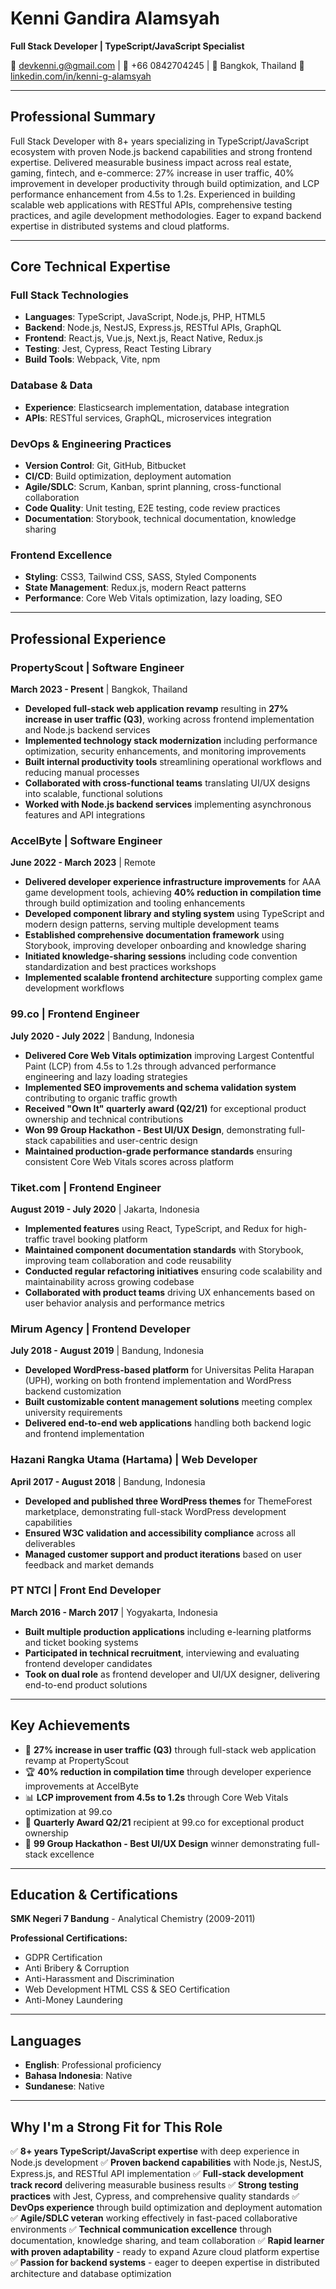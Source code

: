 # Kenni Gandira Alamsyah

**Full Stack Developer | TypeScript/JavaScript Specialist**

📧 devkenni.g@gmail.com | 📱 +66 0842704245 | 📍 Bangkok, Thailand
🔗 [linkedin.com/in/kenni-g-alamsyah](https://www.linkedin.com/in/kenni-g-alamsyah)

---

## Professional Summary

Full Stack Developer with 8+ years specializing in TypeScript/JavaScript ecosystem with proven Node.js backend capabilities and strong frontend expertise. Delivered measurable business impact across real estate, gaming, fintech, and e-commerce: 27% increase in user traffic, 40% improvement in developer productivity through build optimization, and LCP performance enhancement from 4.5s to 1.2s. Experienced in building scalable web applications with RESTful APIs, comprehensive testing practices, and agile development methodologies. Eager to expand backend expertise in distributed systems and cloud platforms.

---

## Core Technical Expertise

### Full Stack Technologies
- **Languages**: TypeScript, JavaScript, Node.js, PHP, HTML5
- **Backend**: Node.js, NestJS, Express.js, RESTful APIs, GraphQL
- **Frontend**: React.js, Vue.js, Next.js, React Native, Redux.js
- **Testing**: Jest, Cypress, React Testing Library
- **Build Tools**: Webpack, Vite, npm

### Database & Data
- **Experience**: Elasticsearch implementation, database integration
- **APIs**: RESTful services, GraphQL, microservices integration

### DevOps & Engineering Practices
- **Version Control**: Git, GitHub, Bitbucket
- **CI/CD**: Build optimization, deployment automation
- **Agile/SDLC**: Scrum, Kanban, sprint planning, cross-functional collaboration
- **Code Quality**: Unit testing, E2E testing, code review practices
- **Documentation**: Storybook, technical documentation, knowledge sharing

### Frontend Excellence
- **Styling**: CSS3, Tailwind CSS, SASS, Styled Components
- **State Management**: Redux.js, modern React patterns
- **Performance**: Core Web Vitals optimization, lazy loading, SEO

---

## Professional Experience

### PropertyScout | Software Engineer
**March 2023 - Present** | Bangkok, Thailand

- **Developed full-stack web application revamp** resulting in **27% increase in user traffic (Q3)**, working across frontend implementation and Node.js backend services
- **Implemented technology stack modernization** including performance optimization, security enhancements, and monitoring improvements
- **Built internal productivity tools** streamlining operational workflows and reducing manual processes
- **Collaborated with cross-functional teams** translating UI/UX designs into scalable, functional solutions
- **Worked with Node.js backend services** implementing asynchronous features and API integrations

### AccelByte | Software Engineer
**June 2022 - March 2023** | Remote

- **Delivered developer experience infrastructure improvements** for AAA game development tools, achieving **40% reduction in compilation time** through build optimization and tooling enhancements
- **Developed component library and styling system** using TypeScript and modern design patterns, serving multiple development teams
- **Established comprehensive documentation framework** using Storybook, improving developer onboarding and knowledge sharing
- **Initiated knowledge-sharing sessions** including code convention standardization and best practices workshops
- **Implemented scalable frontend architecture** supporting complex game development workflows

### 99.co | Frontend Engineer
**July 2020 - July 2022** | Bandung, Indonesia

- **Delivered Core Web Vitals optimization** improving Largest Contentful Paint (LCP) from 4.5s to 1.2s through advanced performance engineering and lazy loading strategies
- **Implemented SEO improvements and schema validation system** contributing to organic traffic growth
- **Received "Own It" quarterly award (Q2/21)** for exceptional product ownership and technical contributions
- **Won 99 Group Hackathon - Best UI/UX Design**, demonstrating full-stack capabilities and user-centric design
- **Maintained production-grade performance standards** ensuring consistent Core Web Vitals scores across platform

### Tiket.com | Frontend Engineer
**August 2019 - July 2020** | Jakarta, Indonesia

- **Implemented features** using React, TypeScript, and Redux for high-traffic travel booking platform
- **Maintained component documentation standards** with Storybook, improving team collaboration and code reusability
- **Conducted regular refactoring initiatives** ensuring code scalability and maintainability across growing codebase
- **Collaborated with product teams** driving UX enhancements based on user behavior analysis and performance metrics

### Mirum Agency | Frontend Developer
**July 2018 - August 2019** | Bandung, Indonesia

- **Developed WordPress-based platform** for Universitas Pelita Harapan (UPH), working on both frontend implementation and WordPress backend customization
- **Built customizable content management solutions** meeting complex university requirements
- **Delivered end-to-end web applications** handling both backend logic and frontend implementation

### Hazani Rangka Utama (Hartama) | Web Developer
**April 2017 - August 2018** | Bandung, Indonesia

- **Developed and published three WordPress themes** for ThemeForest marketplace, demonstrating full-stack WordPress development capabilities
- **Ensured W3C validation and accessibility compliance** across all deliverables
- **Managed customer support and product iterations** based on user feedback and market demands

### PT NTCI | Front End Developer
**March 2016 - March 2017** | Yogyakarta, Indonesia

- **Built multiple production applications** including e-learning platforms and ticket booking systems
- **Participated in technical recruitment**, interviewing and evaluating frontend developer candidates
- **Took on dual role** as frontend developer and UI/UX designer, delivering end-to-end product solutions

---

## Key Achievements

- 🚀 **27% increase in user traffic (Q3)** through full-stack web application revamp at PropertyScout
- 🏆 **40% reduction in compilation time** through developer experience improvements at AccelByte
- 📊 **LCP improvement from 4.5s to 1.2s** through Core Web Vitals optimization at 99.co
- 🥇 **Quarterly Award Q2/21** recipient at 99.co for exceptional product ownership
- 🎨 **99 Group Hackathon - Best UI/UX Design** winner demonstrating full-stack excellence

---

## Education & Certifications

**SMK Negeri 7 Bandung** - Analytical Chemistry (2009-2011)

**Professional Certifications:**
- GDPR Certification
- Anti Bribery & Corruption
- Anti-Harassment and Discrimination
- Web Development HTML CSS & SEO Certification
- Anti-Money Laundering

---

## Languages

- **English**: Professional proficiency
- **Bahasa Indonesia**: Native
- **Sundanese**: Native

---

## Why I'm a Strong Fit for This Role

✅ **8+ years TypeScript/JavaScript expertise** with deep experience in Node.js development
✅ **Proven backend capabilities** with Node.js, NestJS, Express.js, and RESTful API implementation
✅ **Full-stack development track record** delivering measurable business results
✅ **Strong testing practices** with Jest, Cypress, and comprehensive quality standards
✅ **DevOps experience** through build optimization and deployment automation
✅ **Agile/SDLC veteran** working effectively in fast-paced collaborative environments
✅ **Technical communication excellence** through documentation, knowledge sharing, and team collaboration
✅ **Rapid learner with proven adaptability** - ready to expand Azure cloud platform expertise
✅ **Passion for backend systems** - eager to deepen expertise in distributed architecture and database optimization
